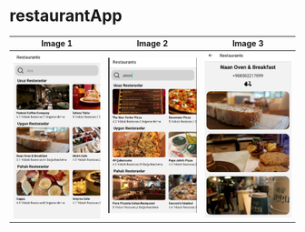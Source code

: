 # restaurantApp

| Image 1 | Image 2 | Image 3 |
|---------|---------|---------|
| ![image1](https://github.com/aykutssert/restaurantApp/blob/dal/images/restaurant1.png) | ![image2](https://github.com/aykutssert/restaurantApp/blob/dal/images/searchImage.png) | ![image3](https://github.com/aykutssert/restaurantApp/blob/dal/images/details.png) |


